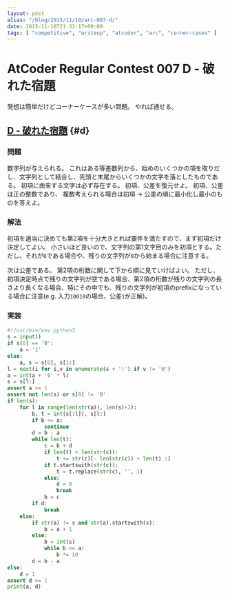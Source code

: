```yaml
---
layout: post
alias: "/blog/2015/11/10/arc-007-d/"
date: 2015-11-10T21:31:17+09:00
tags: [ "competitive", "writeup", "atcoder", "arc", "corner-cases" ]
---
```


# AtCoder Regular Contest 007 D - 破れた宿題

発想は簡単だけどコーナーケースが多い問題。
やれば通せる。

<!-- more -->

## [D - 破れた宿題](https://beta.atcoder.jp/contests/arc007/tasks/arc007_4) {#d}

### 問題

数字列が与えられる。
これはある等差数列から、始めのいくつかの項を取りだし、文字列として結合し、先頭と末尾からいくつかの文字を落としたものである。
初項に由来する文字は必ず存在する。
初項、公差を復元せよ。
初項、公差は正の整数であり、 複数考えられる場合は初項 $\to$ 公差の順に最小化し最小のものを答えよ。

### 解法

初項を適当に決めても第2項を十分大きとれば要件を満たすので、まず初項だけ決定してよい。
小さいほど良いので、文字列の第1文字目のみを初項とする。ただし、それが`0`である場合や、残りの文字列が`0`から始まる場合に注意する。

次は公差である。
第2項の桁数に関して下から順に見ていけばよい。
ただし、初項決定時点で残りの文字列が空である場合、第2項の桁数が残りの文字列の長さより長くなる場合、特にその中でも、残りの文字列が初項のprefixになっている場合に注意(e.g. 入力`10010`の場合、公差`1`が正解)。

### 実装

``` python
#!/usr/bin/env python3
s = input()
if s[0] == '0':
    a = '1'
else:
    a, s = s[0], s[1:]
l = next(i for i,v in enumerate(s + '!') if v != '0')
a = int(a + '0' * l)
s = s[l:]
assert a >= 1
assert not len(s) or s[0] != '0'
if len(s):
    for l in range(len(str(a)), len(s)+1):
        b, t = int(s[:l]), s[l:]
        if b <= a:
            continue
        d = b - a
        while len(t):
            c = b + d
            if len(t) < len(str(c)):
                t += str(c)[- len(str(c)) + len(t) :]
            if t.startswith(str(c)):
                t = t.replace(str(c), '', 1)
            else:
                d = 0
                break
            b = c
        if d:
            break
    else:
        if str(a) != s and str(a).startswith(s):
            b = a + 1
        else:
            b = int(s)
            while b <= a:
                b *= 10
        d = b - a
else:
    d = 1
assert d >= 1
print(a, d)
```
